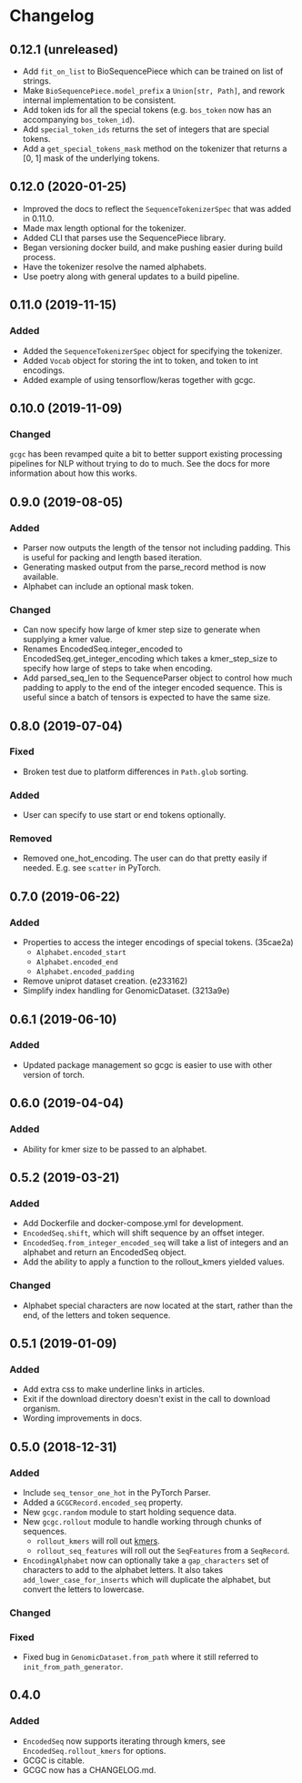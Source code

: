 # Changelog

## 0.12.1 (unreleased)

- Add `fit_on_list` to BioSequencePiece which can be trained on list of strings.
- Make `BioSequencePiece.model_prefix` a `Union[str, Path]`, and rework internal
  implementation to be consistent.
- Add token ids for all the special tokens (e.g. `bos_token` now has an
  accompanying `bos_token_id`).
- Add `special_token_ids` returns the set of integers that are special tokens.
- Add a `get_special_tokens_mask` method on the tokenizer that returns a [0, 1]
  mask of the underlying tokens.

## 0.12.0 (2020-01-25)

- Improved the docs to reflect the `SequenceTokenizerSpec` that was added in
  0.11.0.
- Made max length optional for the tokenizer.
- Added CLI that parses use the SequencePiece library.
- Began versioning docker build, and make pushing easier during build process.
- Have the tokenizer resolve the named alphabets.
- Use poetry along with general updates to a build pipeline.

## 0.11.0 (2019-11-15)

### Added

- Added the `SequenceTokenizerSpec` object for specifying the tokenizer.
- Added `Vocab` object for storing the int to token, and token to int encodings.
- Added example of using tensorflow/keras together with gcgc.

## 0.10.0 (2019-11-09)

### Changed

`gcgc` has been revamped quite a bit to better support existing processing
pipelines for NLP without trying to do to much. See the docs for more
information about how this works.

## 0.9.0 (2019-08-05)

### Added

- Parser now outputs the length of the tensor not including padding. This is
  useful for packing and length based iteration.
- Generating masked output from the parse_record method is now available.
- Alphabet can include an optional mask token.

### Changed

- Can now specify how large of kmer step size to generate when supplying a kmer
  value.
- Renames EncodedSeq.integer_encoded to EncodedSeq.get_integer_encoding which
  takes a kmer_step_size to specify how large of steps to take when encoding.
- Add parsed_seq_len to the SequenceParser object to control how much padding to
  apply to the end of the integer encoded sequence. This is useful since a batch
  of tensors is expected to have the same size.

## 0.8.0 (2019-07-04)

### Fixed

- Broken test due to platform differences in `Path.glob` sorting.

### Added

- User can specify to use start or end tokens optionally.

### Removed

- Removed one_hot_encoding. The user can do that pretty easily if needed. E.g.
  see `scatter` in PyTorch.

## 0.7.0 (2019-06-22)

### Added

- Properties to access the integer encodings of special tokens. (35cae2a)
  - `Alphabet.encoded_start`
  - `Alphabet.encoded_end`
  - `Alphabet.encoded_padding`
- Remove uniprot dataset creation. (e233162)
- Simplify index handling for GenomicDataset. (3213a9e)

## 0.6.1 (2019-06-10)

### Added

- Updated package management so gcgc is easier to use with other version of
  torch.

## 0.6.0 (2019-04-04)

### Added

- Ability for kmer size to be passed to an alphabet.

## 0.5.2 (2019-03-21)

### Added

- Add Dockerfile and docker-compose.yml for development.
- `EncodedSeq.shift`, which will shift sequence by an offset integer.
- `EncodedSeq.from_integer_encoded_seq` will take a list of integers and an
  alphabet and return an EncodedSeq object.
- Add the ability to apply a function to the rollout_kmers yielded values.

### Changed

- Alphabet special characters are now located at the start, rather than the end,
  of the letters and token sequence.

## 0.5.1 (2019-01-09)

### Added

- Add extra css to make underline links in articles.
- Exit if the download directory doesn't exist in the call to download organism.
- Wording improvements in docs.

## 0.5.0 (2018-12-31)

### Added

- Include `seq_tensor_one_hot` in the PyTorch Parser.
- Added a `GCGCRecord.encoded_seq` property.
- New `gcgc.random` module to start holding sequence data.
- New `gcgc.rollout` module to handle working through chunks of sequences.
  - `rollout_kmers` will roll out [kmers][1].
  - `rollout_seq_features` will roll out the `SeqFeatures` from a `SeqRecord`.
- `EncodingAlphabet` now can optionally take a `gap_characters` set of characters to add to the
  alphabet letters. It also takes `add_lower_case_for_inserts` which will duplicate the alphabet,
  but convert the letters to lowercase.

### Changed

### Fixed

- Fixed bug in `GenomicDataset.from_path` where it still referred to `init_from_path_generator`.

## 0.4.0

### Added

- `EncodedSeq` now supports iterating through kmers, see `EncodedSeq.rollout_kmers` for options.
- GCGC is citable.
- GCGC now has a CHANGELOG.md.

[1]: https://en.wikipedia.org/wiki/K-mer
